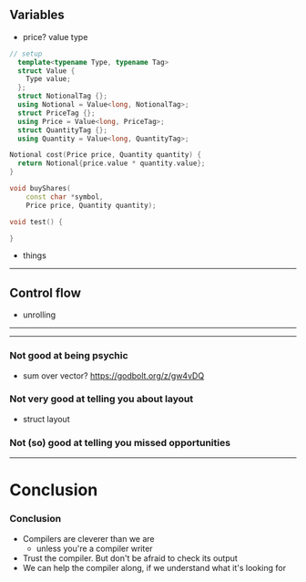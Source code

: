## Variables
- price? value type

```cpp
// setup
  template<typename Type, typename Tag>
  struct Value {
    Type value;  
  };
  struct NotionalTag {};
  using Notional = Value<long, NotionalTag>;
  struct PriceTag {};
  using Price = Value<long, PriceTag>;
  struct QuantityTag {};
  using Quantity = Value<long, QuantityTag>;

Notional cost(Price price, Quantity quantity) {
  return Notional{price.value * quantity.value};
}

void buyShares(
    const char *symbol, 
    Price price, Quantity quantity);

void test() {

}
```

- things

---

## Control flow
- unrolling

---

---

### Not good at being psychic
- sum over vector? https://godbolt.org/z/gw4vDQ



### Not very good at telling you about layout
- struct layout


### Not (so) good at telling you missed opportunities

---

# Conclusion


### Conclusion

* Compilers are cleverer than we are
  * unless you're a compiler writer
* Trust the compiler. But don't be afraid to check its output
* We can help the compiler along, if we understand what it's looking for
